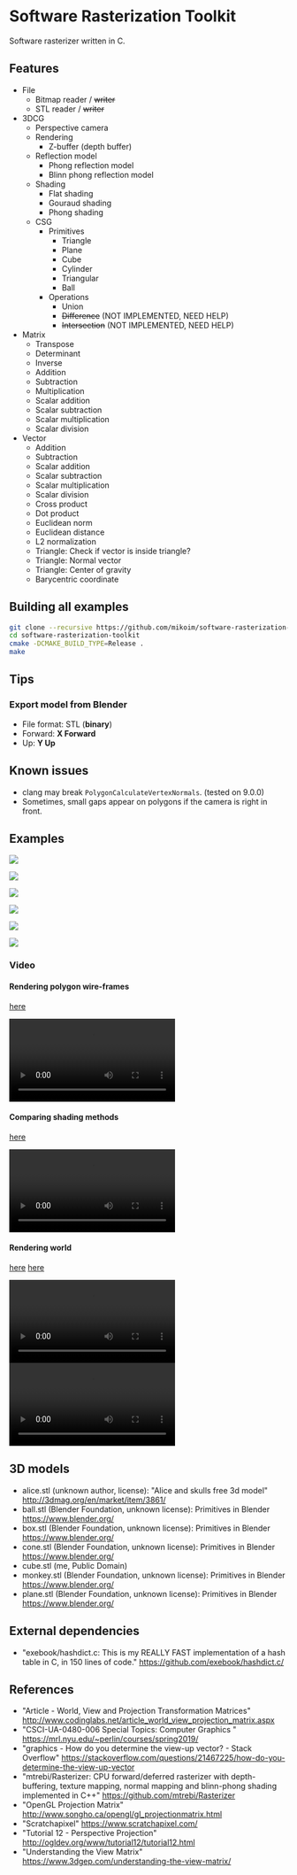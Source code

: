 # Software Rasterization Toolkit
Software rasterizer written in C.

## Features
- File
    - Bitmap reader / ~~writer~~
    - STL reader / ~~writer~~
- 3DCG
    - Perspective camera
    - Rendering
        - Z-buffer (depth buffer)
    - Reflection model
        - Phong reflection model
        - Blinn phong reflection model
    - Shading
        - Flat shading
        - Gouraud shading
        - Phong shading
    - CSG
        - Primitives
            - Triangle
            - Plane
            - Cube
            - Cylinder
            - Triangular    
            - Ball
        - Operations
            - Union
            - ~~Difference~~ (NOT IMPLEMENTED, NEED HELP)
            - ~~Intersection~~ (NOT IMPLEMENTED, NEED HELP)
- Matrix
    - Transpose
    - Determinant
    - Inverse
    - Addition
    - Subtraction
    - Multiplication
    - Scalar addition
    - Scalar subtraction
    - Scalar multiplication
    - Scalar division
- Vector
    - Addition
    - Subtraction
    - Scalar addition
    - Scalar subtraction
    - Scalar multiplication
    - Scalar division
    - Cross product
    - Dot product
    - Euclidean norm
    - Euclidean distance
    - L2 normalization
    - Triangle: Check if vector is inside triangle?
    - Triangle: Normal vector
    - Triangle: Center of gravity
    - Barycentric coordinate

## Building all examples
```bash
git clone --recursive https://github.com/mikoim/software-rasterization-toolkit.git
cd software-rasterization-toolkit
cmake -DCMAKE_BUILD_TYPE=Release .
make
```

## Tips
### Export model from Blender
- File format: STL (**binary**)
- Forward: **X Forward**
- Up: **Y Up**

## Known issues
- clang may break ``PolygonCalculateVertexNormals``. (tested on 9.0.0)
- Sometimes, small gaps appear on polygons if the camera is right in front.

## Examples
![](examples/hue_scale.png)

![](examples/triangle.png)

![](examples/polygon.png)

![](examples/polygon_fill.png)

![](examples/polygon_depth_buffer.png)

![](examples/shading.png)

### Video
#### Rendering polygon wire-frames
[here](examples/wireframe.mp4)

<video src="examples/wireframe.mp4" controls></video>
#### Comparing shading methods
[here](examples/shadings.mp4)

<video src="examples/shadings.mp4" controls></video>
#### Rendering world
[here](examples/world.webm)
[here](examples/phong.mp4)

<video src="examples/world.webm" controls></video>
<video src="examples/phong.mp4" controls></video>

## 3D models
- alice.stl (unknown author, license): "Alice and skulls free 3d model" http://3dmag.org/en/market/item/3861/
- ball.stl (Blender Foundation, unknown license): Primitives in Blender https://www.blender.org/
- box.stl (Blender Foundation, unknown license): Primitives in Blender https://www.blender.org/
- cone.stl (Blender Foundation, unknown license): Primitives in Blender https://www.blender.org/
- cube.stl (me, Public Domain)
- monkey.stl (Blender Foundation, unknown license): Primitives in Blender https://www.blender.org/
- plane.stl (Blender Foundation, unknown license): Primitives in Blender https://www.blender.org/

## External dependencies
- "exebook/hashdict.c: This is my REALLY FAST implementation of a hash table in C, in 150 lines of code." https://github.com/exebook/hashdict.c/

## References
- "Article - World, View and Projection Transformation Matrices" http://www.codinglabs.net/article_world_view_projection_matrix.aspx
- "CSCI-UA-0480-006 Special Topics: Computer Graphics " https://mrl.nyu.edu/~perlin/courses/spring2019/
- "graphics - How do you determine the view-up vector? - Stack Overflow" https://stackoverflow.com/questions/21467225/how-do-you-determine-the-view-up-vector
- "mtrebi/Rasterizer: CPU forward/deferred rasterizer with depth-buffering, texture mapping, normal mapping and blinn-phong shading implemented in C++" https://github.com/mtrebi/Rasterizer
- "OpenGL Projection Matrix" http://www.songho.ca/opengl/gl_projectionmatrix.html
- "Scratchapixel" https://www.scratchapixel.com/
- "Tutorial 12 - Perspective Projection" http://ogldev.org/www/tutorial12/tutorial12.html
- "Understanding the View Matrix" https://www.3dgep.com/understanding-the-view-matrix/
